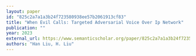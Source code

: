 ```yaml
---
layout: paper
id: "825c2a7a1a3b24f723580938ee57b2061913cf83"
title: "When Evil Calls: Targeted Adversarial Voice Over Ip Network"
publication: ""
year: 2023
external_url: https://www.semanticscholar.org/paper/825c2a7a1a3b24f723580938ee57b2061913cf83
authors: "Han Liu, H. Liu"
---
```

